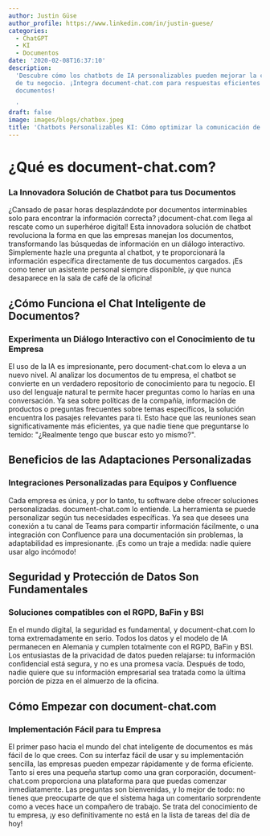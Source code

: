 ```yaml
---
author: Justin Güse
author_profile: https://www.linkedin.com/in/justin-guese/
categories:
  - ChatGPT
  - KI
  - Documentos
date: '2020-02-08T16:37:10'
description:
  'Descubre cómo los chatbots de IA personalizables pueden mejorar la comunicación
  de tu negocio. ¡Integra document-chat.com para respuestas eficientes a partir de tus
  documentos!

  '
draft: false
image: images/blogs/chatbox.jpeg
title: 'Chatbots Personalizables KI: Cómo optimizar la comunicación de tu negocio'
---
```


# ¿Qué es document-chat.com?

### La Innovadora Solución de Chatbot para tus Documentos

¿Cansado de pasar horas desplazándote por documentos interminables solo para encontrar la información correcta? ¡document-chat.com llega al rescate como un superhéroe digital! Esta innovadora solución de chatbot revoluciona la forma en que las empresas manejan los documentos, transformando las búsquedas de información en un diálogo interactivo. Simplemente hazle una pregunta al chatbot, y te proporcionará la información específica directamente de tus documentos cargados. ¡Es como tener un asistente personal siempre disponible, ¡y que nunca desaparece en la sala de café de la oficina!

## ¿Cómo Funciona el Chat Inteligente de Documentos?

### Experimenta un Diálogo Interactivo con el Conocimiento de tu Empresa

El uso de la IA es impresionante, pero document-chat.com lo eleva a un nuevo nivel. Al analizar los documentos de tu empresa, el chatbot se convierte en un verdadero repositorio de conocimiento para tu negocio. El uso del lenguaje natural te permite hacer preguntas como lo harías en una conversación. Ya sea sobre políticas de la compañía, información de productos o preguntas frecuentes sobre temas específicos, la solución encuentra los pasajes relevantes para ti. Esto hace que las reuniones sean significativamente más eficientes, ya que nadie tiene que preguntarse lo temido: "¿Realmente tengo que buscar esto yo mismo?".

## Beneficios de las Adaptaciones Personalizadas

### Integraciones Personalizadas para Equipos y Confluence

Cada empresa es única, y por lo tanto, tu software debe ofrecer soluciones personalizadas. document-chat.com lo entiende. La herramienta se puede personalizar según tus necesidades específicas. Ya sea que desees una conexión a tu canal de Teams para compartir información fácilmente, o una integración con Confluence para una documentación sin problemas, la adaptabilidad es impresionante. ¡Es como un traje a medida: nadie quiere usar algo incómodo!

## Seguridad y Protección de Datos Son Fundamentales

### Soluciones compatibles con el RGPD, BaFin y BSI

En el mundo digital, la seguridad es fundamental, y document-chat.com lo toma extremadamente en serio. Todos los datos y el modelo de IA permanecen en Alemania y cumplen totalmente con el RGPD, BaFin y BSI. Los entusiastas de la privacidad de datos pueden relajarse: tu información confidencial está segura, y no es una promesa vacía. Después de todo, nadie quiere que su información empresarial sea tratada como la última porción de pizza en el almuerzo de la oficina.

## Cómo Empezar con document-chat.com

### Implementación Fácil para tu Empresa

El primer paso hacia el mundo del chat inteligente de documentos es más fácil de lo que crees. Con su interfaz fácil de usar y su implementación sencilla, las empresas pueden empezar rápidamente y de forma eficiente. Tanto si eres una pequeña startup como una gran corporación, document-chat.com proporciona una plataforma para que puedas comenzar inmediatamente. Las preguntas son bienvenidas, y lo mejor de todo: no tienes que preocuparte de que el sistema haga un comentario sorprendente como a veces hace un compañero de trabajo. Se trata del conocimiento de tu empresa, ¡y eso definitivamente no está en la lista de tareas del día de hoy!
